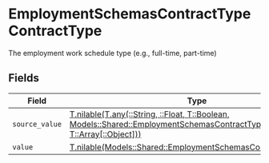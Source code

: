 # EmploymentSchemasContractTypeContractType

The employment work schedule type (e.g., full-time, part-time)


## Fields

| Field                                                                                                                                                                                  | Type                                                                                                                                                                                   | Required                                                                                                                                                                               | Description                                                                                                                                                                            |
| -------------------------------------------------------------------------------------------------------------------------------------------------------------------------------------- | -------------------------------------------------------------------------------------------------------------------------------------------------------------------------------------- | -------------------------------------------------------------------------------------------------------------------------------------------------------------------------------------- | -------------------------------------------------------------------------------------------------------------------------------------------------------------------------------------- |
| `source_value`                                                                                                                                                                         | [T.nilable(T.any(::String, ::Float, T::Boolean, Models::Shared::EmploymentSchemasContractType4, T::Array[::Object]))](../../models/shared/employmentschemascontracttypesourcevalue.md) | :heavy_minus_sign:                                                                                                                                                                     | N/A                                                                                                                                                                                    |
| `value`                                                                                                                                                                                | [T.nilable(Models::Shared::EmploymentSchemasContractTypeValue)](../../models/shared/employmentschemascontracttypevalue.md)                                                             | :heavy_minus_sign:                                                                                                                                                                     | N/A                                                                                                                                                                                    |